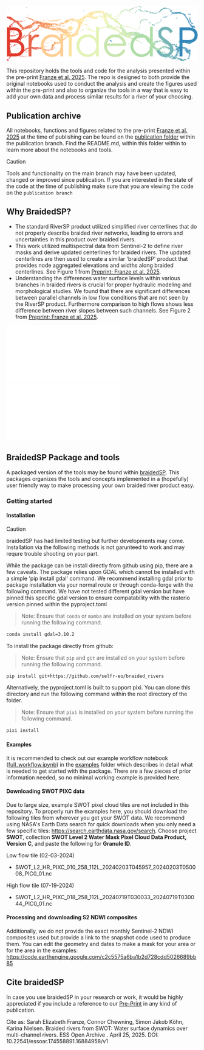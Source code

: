 ![BraidedSP](images/braidedsp.png)

This repository holds the tools and code for the analysis presented within the pre-print [Franze et al. 2025](https://essopenarchive.org/doi/full/10.22541/essoar.174558891.16884958). The repo is designed to both provide the original notebooks used to conduct the analysis and create the figures used within the pre-print and also to organize the tools in a way that is easy to add your own data and process similar results for a river of your choosing.

## Publication archive
All notebooks, functions and figures related to the pre-print [Franze et al. 2025](https://essopenarchive.org/doi/full/10.22541/essoar.174558891.16884958) at the time of publishing can be found on the [publication folder]() within the publication branch. Find the README.md, within this folder within to learn more about the notebooks and tools.

> [!CAUTION]
> Tools and functionality on the main branch may have been updated, changed or improved since publication. If you are interested in the state of the code at the time of publishing make sure that you are viewing the code on the `publication branch`

## Why BraidedSP?
- The standard RiverSP product utilized simplified river centerlines that do not properly describe braided river networks, leading to errors and uncertainties in this product over braided rivers.
- This work utilized multispectral data from Sentinel-2 to define river masks and derive updated centerlines for braided rivers. The updated centerlines are then used to create a similar 'braidedSP' product that provides node aggregated elevations and widths along braided centerlines. See Figure 1 from [Preprint: Franze et al. 2025](https://essopenarchive.org/doi/full/10.22541/essoar.174558891.16884958).
- Understanding the differences water surface levels within various branches in braided rivers is crucial for proper hydraulic modeling and morphological studies. We found that there are significant differences between parallel channels in low flow conditions that are not seen by the RiverSP product. Furthermore comparison to high flows shows less difference between river slopes between such channels. See Figure 2 from [Preprint: Franze et al. 2025](https://essopenarchive.org/doi/full/10.22541/essoar.174558891.16884958).

![Figure 1](.\publication\figs\braidedSP_output.pdf)
![Figure 2](.\publication\figs\slopes_updated_07232025.pdf)


## BraidedSP Package and tools
A packaged version of the tools may be found within [braidedSP](). This packages organizes the tools and concepts implemented in a (hopefully) user friendly way to make processing your own braided river product easy.

### Getting started

#### Installation
> [!CAUTION]
> braidedSP has had limited testing but further developments may come. Installation via the following methods is not garunteed to work and may requre trouble shooting on your part.

While the package can be install directly from github using pip, there are a few caveats. The package relies upon GDAL which cannot be installed with a simple 'pip install gdal' command. We recommend installing gdal prior to package installation via your normal route or through conda-forge with the following command. We have not tested different gdal version but have pinned this specific gdal version to ensure compatability with the rasterio version pinned within the pyproject.toml

> Note: Ensure that `conda` or `mamba` are installed on your system before running the following command.
```sh
conda install gdal=3.10.2
```

To install the package directly from github:
> Note: Ensure that `pip` and `git` are installed on your system before running the following command.
```sh
pip install git+https://github.com/selfr-eo/braided_rivers
```

Alternatively, the pyproject.toml is built to support pixi. You can clone this directory and run the following command within the root directory of the folder.
> Note: Ensure that `pixi` is installed on your system before running the following command.
```sh
pixi install
```

#### Examples
It is recommended to check out our example workflow notebook ([full_workflow.ipynb]()) in the [examples]() folder which describes in detail what is needed to get started with the package. There are a few pieces of prior information needed, so no minimal working example is provided here.

#### Downloading SWOT PIXC data
Due to large size, example SWOT pixel cloud tiles are not included in this repository. To properly run the examples here, you should download the following tiles from wherever you get your SWOT data. We recommend using NASA's Earth Data search for quick downloads when you only need a few specific tiles: https://search.earthdata.nasa.gov/search. Choose project **SWOT**, collection **SWOT Level 2 Water Mask Pixel Cloud Data Product, Version C**, and paste the following for **Granule ID**.

Low flow tile (02-03-2024)
- SWOT_L2_HR_PIXC_010_258_112L_20240203T045957_20240203T050008_PIC0_01.nc

High flow tile (07-19-2024)
- SWOT_L2_HR_PIXC_018_258_112L_20240719T030033_20240719T030044_PIC0_01.nc

#### Processing and downloading S2 NDWI composites
Additionally, we do not provide the exact monthly Sentinel-2 NDWI composites used but provide a link to the snapshot code used to produce them. You can edit the geometry and dates to make a mask for your area or for the area in the examples:
https://code.earthengine.google.com/c2c5575a6ba1b2d728cdd5026689bb85





## Cite braidedSP

In case you use braidedSP in your research or work, it would be highly appreciated if you include a reference to our [Pre-Print](https://essopenarchive.org/doi/full/10.22541/essoar.174558891.16884958) in any kind of publication.

Cite as: Sarah Elizabeth Franze, Connor Chewning, Simon Jakob Köhn, Karina Nielsen. Braided rivers from SWOT: Water surface dynamics over multi-channel rivers. ESS Open Archive . April 25, 2025.
DOI: 10.22541/essoar.174558891.16884958/v1
<!-- 
```bibtex
@article{franze2025,
  title = {},
  author = {},
  journal = {},
  publisher = {},
  year = {},
  volume = {},
  number = {},
  pages = {},
  doi = {},
  url = {},
}
``` -->
